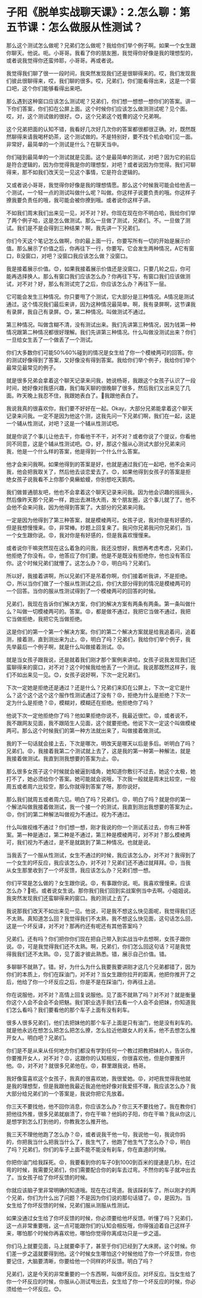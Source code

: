 # 子阳《脱单实战聊天课》：2.怎么聊：第五节课：怎么做服从性测试？

那么这个测试怎么做呢？兄弟们怎么做呢？我给你们举个例子啊。如果一个女生跟你聊天。他说。呃。小哥哥。我看了你的朋友圈，我觉得你好像是我的理想型的，或者说我觉得你还蛮帅耶，小哥哥。再或者说。

我觉得我们聊了很一一段时间，我突然发现我们还是很聊得来的。哎，我们发现我们彼此很聊得来，哎，我们聊的很多。哎，兄弟们，你们能看得出来，这是一个窗口吧，这个你们能够看得出来吧。

那么遇到这种窗口应该怎么测试呢？兄弟们，你们想一想想一想你们的答案。讲一下你们答案，你们扣在公屏上面。这个时候你们应该怎么做测测试呢？见个面。哎，对，这个测试做的很好。😊，这个兄弟这个姓曹的这个兄弟啊。

这个兄弟把面的认知不错，我看好几次好几次你的答案都很都很正确。对，既然既然聊得来请我喝杯奶茶，这个测试做的。不是特别好，要不找个机会咱们见一面。非常好，最简单的一个测试是什么？在聊天当中。

你们碰到最简单的一个测试就是见面。这个是最简单的测试，对吧？因为它的前后是符合逻辑的，因为你觉得我是你的理想型，对吧？或者说因为你觉得。我们可聊得来，那不如我们改天见一见这个事情，它是符合逻辑的。

又或者说小哥哥，我觉得你好像是我的理想情愿。那么这个时候我可能会给他丢一个测试，一个轻一点的测试叫做什么呢？叫做。你这样子说要负责的哦。你这样子撩我要负责任的哦，我可能会被你撩到哦。或者说你这样子讲。

不如我们周末我们出来见一见，对不对？好。你现在现在你不明白哈，我给你们举了两个例子哈，这是怎么做测试。那么一旦做了测试，兄弟们。不。一旦做了测试。我们是不是会得到三种结果？啊，我先讲一下兄弟们。

你们今天这个笔记怎么做啊，你的最上面一行，你要写所有一切的开始是展示价值。那么展示了价值之后，你再往下一行，你要写。它会发生两种情况，A它有窗口，B没窗口，对吧？没窗口我应该怎么做？没窗口。

我是接着展示价值。😊，如果我接着展示价值还是没窗口，只要几轮之后，你可能再选择换人。那么有窗口我们应该怎么办？你再往下写，有窗口我们应该做测试，对不对？好，那么有测试完了之后，你应该怎么办？再往下一层。

它可能会发生三种情况。你只要甩了个测试，它大部分是三种情况。A情况是测试通过。这个情况我们最后来讲，因为这种情况最简单。啊，我有录屏啊，这节课我有录屏，我自己有录屏。😊，第二种情况。叫做测试不通过。

第三种情况。叫做含糊不清，没有测试出来。我们先讲第三种情况，因为钱第一种情况跟第二种情况都很好理解。我们先讲第三种情况。什么叫做没测试出来？你们一旦给女生丢了一个做丢了一个测试。

你们大多数你们可能50%60%碰到的情况是女生给了你一个模棱两可的回答。你的测试好像得到了答案，又好像没有得到答案。我给你们举个例子，我给你们举个最常见最常见的例子。

就是很多兄弟会拿着这个聊天记录来问我，她说杨哥，我跟这个女孩子认识了一段时间，她好像对我感兴趣，我们每天聊的很晚聊了很多，然后我们又出来见了几面。昨天晚上我忍不住，我跟她表白了。🤧我跟他表白了。

我说我真的很喜欢你，我们要不好好在一起。Okay。大部分兄弟能拿着这个聊天记录来问我。一定不是因为他这个测，这我先问一下兄弟们啊，我们在一起，这是一个辅从性测试，对吧？这是一个辅从性测试吧。

就是你说了个事儿让他去干，你看他干不干，对不对？或者你说了个提议，你看他同不同意，这是个辅从性测试吧。😊，好，那这个服从心测试大部分兄弟来问我，他是一个什么样的答案，他是得到一个什么什么答案。

他才会来问我啊。如果他得到的答案是好，也就是通过我们在一起吧，他不会来问我，他会把我取关了，然后他去谈恋爱去了。😊，如果他得到女孩子的答案是拒绝女孩子说我看不上你那个臭癞蛤蟆，你别想吃天鹅肉。

我们做普通朋友吧，他也不会拿着这个聊天记录来问我。因为他会识趣的摇摇头，然后像昨天那个兄弟一样，跑出去淋场大雨，发个朋友圈，这个事儿就了了。他不会他不会来问我，因为他得到答案了。大部分的兄弟来问我。

一定是因为他得到了第三种答案，就是模棱两可。女孩子说，我对你是有好感的，但是我想慢慢来。😡，非常棒。抄题上回复来了。我问你兄弟我问你兄弟们，当一个女生跟你说。😡，我对你是有好感的，但是我喜欢慢慢来。

或者说你干嘛突然现在这么着急的问我，我还没想好，我想再考虑考虑，兄弟们，他拒绝了你没有。😡，他答应了你们要。他是不是既没有拒绝你，他也没有答应你。这个时候兄弟们就懵了。这怎么办？😡，明白吗？兄弟们。

所以好，我接着讲啊，所以兄弟们不是吊着你啊，你们接着听我讲，不是拒绝。😊，所以当你们做了一个服从性测试之后，你们大部分得到的情况是模棱两可的一个回答。当你的服从性测试得到了一个模棱两可的回答的时候。

兄弟们，我现在告诉你们解决方案，你们的解决方案有两条有两条。第一条叫做什么？叫做一切模棱两可的。答案。😡，都是做不通过，我把它当做不通过，我把它当做拒绝，我把它先当做拒绝。

这是你们的第一个第一个解决方案。你们的第二个解决方案就是给我追着问，追着测，接着测，直到测出来为止。😡，明白了吗？兄弟们，我给你们举个例子，我先举最后一个例子啊，就是什么叫做接着测试。😡。

就是当女孩子跟我说，还是就着我们刚才那个案例来讲哈，女孩子说我发现我们还蛮聊得来的窗口，对不对？这个时候我给他丢了一个测试。我说那既然这样子，我们不如出来见一见。😊，女孩子说好啊，下次一定兄弟们。

下次一定她是拒绝还是通过？还是什么？兄弟们来扣在公屏上，下次一定它是什么？这个这个这个这个服作性测试通过了没有？😡，拒绝为什么是拒绝？下次一定为什么是拒绝？😡，模糊对，模糊还在拒绝。他拒绝你了吗？

他说下次一定他拒绝你了吗？他如果拒绝你说不，我最近很忙。😡，或者说不，我不跟网友见面，我不跟陌生人见面，这个就要拒绝。他说下次一定这个叫做模棱两可。那么这个时候我们的第一种方法就出来了，叫做接着做测试。

我的下一句话就会接上去，下次是哪次，明改天是哪天以后是多后。听明白了吗？兄弟们。😡，我接着我第二个测试就上去了，这是我的第一种第一种解法，就是我接着做测试。我直到测我想要的答案为止。😡。

那么很多女孩子这个时候就会被逼到墙角，她知道你敷衍不过去，她这个太极，她打不了，她必须给你个答案。她可能就会说哦，下次我一般就是周末比较空，一般周五或者周六比较空，那么你就得到答案了呀。那你说好。

那么我们就周五或者周六见。明白了吗？兄弟们。😡，明白了吗？就是你的第一个解法叫做我接着做测试，我一个接一个的测试，我直到测出我想要的答案为止。😡，你们的第二种解法叫做视为不通过。视为不通过。

什么叫做视维不通过？你们想一想，刚才我说的你一个测试丢过去，你有三种答案。第一种是通过，第二种是不通过，第三种是模棱两可，对不对？那么模棱两可，我们视为不通过，是不是就跳到了第二种情况。也就是说。

当我丢了一个服从性测试，女生不通过的时候，我应该怎么办，对不对？我得到了一个女生的坏反应，我应该怎么办，对不对？兄弟们还不通过就拜拜。😡，当我从女生那里收到了一个坏反馈，我应该怎么办？兄弟们想一想。

你们平常是怎么做的？女生跟你说。😡，有事跟你说。呃。我喜欢慢慢来。应该怎么办？🤧呃。或者说女生说。那你我们我们回到实战案例当中去啊。小姐姐说。我突然发现我们还蛮聊得来的窗口。我的测试上去了。

我说那我们改天不如出来见一见。他说，可是我不想这么快见面呢，我觉得我们还不太熟。真知道怎么回？我觉得我们不太熟，我不想这么快见面，这句话怎么回，这是一个坏反译，对不对？那再约还有呢还有其他答案吗？

兄弟们。还有吗？你们把你你们现在把自己带入到实战当中去想啊，女孩子跟你说。😡，可是我觉得我们还不太熟。啊，兄弟们，你们怎么回这句话？可是我觉得我我们还不太熟。😡，见了面才彼此熟悉。错，展示自己价值。错。

多聊聊不就熟了。错。好，为什么为什么我要我要讲刚才这几个兄弟都错了，因为你们的本质上，你们在踩油门，对不对？当女生跟你拉开的距离，他把你推开了之后，他给了你一个坏反应之后，你是不是在踩油门，你再往上追。

你在说服他，对不对？高情上回复说服他。见了面不就熟了吗？对不对？就是衡量你这个人会不会会不会把魅。我们职业选手我们去看一个人会不会把妹，你知道我们怎么看吗？我们要看他的那个车子上面有没有刹车。

很多人很多兄弟们，他们去把妹他的那个车子上面是只有油门，他是没有刹车的。就是他永远在想怎么把怎么把怎么撩，怎么拉近他跟女人的关系，他不去想怎么推开女人。明白吧？兄弟们。

你们是不是从来从任何地方你们都没有学到任何一个教过把教把妹的人，告诉你，你要推开女人，对不对？😡，这跟你的认知相反，你很喜欢他，但是你要推开他。😡，对不对？就很多兄弟他在。😡，群里跟我说，杨哥。

我好像蛮喜欢这个女孩子，我真的很喜欢她，我很爱她。😡，对吧我觉得我他就是我的理想型，但是我跟他我最近我追他他好像对我爱搭不理，我应该怎么办？我大部分给兄弟们的一个答案是，我说你把它先放着。

你三天不要找他，他不回你消息，你应该怎么办？你三天不要找他了。我在教你们把他往外推，很多兄弟就崩溃了，你在干嘛？他妈的子阳，你在干嘛？我从你这儿是想学到怎么打到他的，你教我怎么推开他。

我三天不理他他跑了怎么办？😡，或者说我干他一句，我说他一句，我说你妈的，你把我当什么把我当什么了，我生气了，他跑了他生气了怎么办？😡，明白了吗？兄弟们，你们的车子上面不能不能没有刹车，你在直道的时候。

你把你油门给我踩死。😡，我要看到你的车子0到1000到百米的提速是几秒。在过弯的时候，我需要兄弟们，你们需要配合你的刹车去过弯。不然你的车子就冲出去了。当女孩子给了你坏反馈的时候。

你就应该脑子里非常明确的知道哦。现在在过弯道。我该踩刹车了。所以刚才的两个兄弟，你们为什么出了问题？不是因为你们说的那句话错了。😡，是因为。当女生给了你坏反馈的时候，兄弟们服从测服从性测试。

如果没通过女生给了你坏反馈的时候，你必须要给他坏反馈。听懂了吗？兄弟们，这一点非常重要哦，这一点可能跟你们的认知会相反哦，你得强迫着自己这样子来，哪怕那个时候你再喜欢他，哪怕你觉得你离成功只是一步之遥。

你们马上就要见面，马上就要牵手了，甚至于你们已经到了大床房。这个时候。你们差一步之遥就要得到他。这个时候女生哪怕这个时候他给了你一个坏反馈，你也要记住，大脑要清晰，你要给他一个同样的坏反馈。明白了吗？

兄弟们，这是今天的非常重要的一个东西啊，叫做坏反应。对坏反应。当女生给了你一个坏反应的时候，你服从心测试甩出去，女生给了你一个坏反应的时候，你必须给他一个坏反应。😊。

